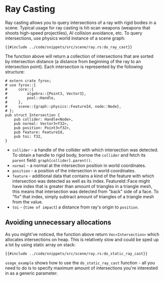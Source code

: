 # Ray Casting

Ray casting allows you to query intersections of a ray with rigid bodies in a scene. Typical usage for ray casting is
hit-scan weapons (weapons that shoots high-speed projectiles), AI collision avoidance, etc. To query intersections,
use physics world instance of a scene graph:

```rust,no_run
{{#include ../code/snippets/src/scene/ray.rs:do_ray_cast}}
```

The function above will return a collection of intersections that are sorted by intersection distance (a distance from
beginning of the ray to an intersection point). Each intersection is represented by the following structure:

```rust,no_run
# extern crate fyrox;
# use fyrox::{
#     core::{
#         algebra::{Point3, Vector3},
#         pool::Handle,
#     },
#     scene::{graph::physics::FeatureId, node::Node},
# };
pub struct Intersection {
    pub collider: Handle<Node>,
    pub normal: Vector3<f32>,
    pub position: Point3<f32>,
    pub feature: FeatureId,
    pub toi: f32,
}
```

- `collider` - a handle of the collider with which intersection was detected. To obtain a handle to rigid body, borrow
the `collider` and fetch its `parent` field: `graph[collider].parent()`.
- `normal` - a normal at the intersection position in world coordinates.
- `position` - a position of the intersection in world coordinates.
- `feature` - additional data that contains a kind of the feature with which intersection was detected as well as its
index. FeatureId::Face might have index that is greater than amount of triangles in a triangle mesh, this means that 
intersection was detected from "back" side of a face. To "fix" that index, simply subtract amount of triangles of a 
triangle mesh from the value.
- `toi` - (`time of impact`) a distance from ray's origin to `position`.

## Avoiding unnecessary allocations

As you might've noticed, the function above return `Vec<Intersection>` which allocates intersections on heap. This is
relatively slow and could be sped up a lot by using static array on stack:

```rust,no_run
{{#include ../code/snippets/src/scene/ray.rs:do_static_ray_cast}}
```

`usage_example` shows how to use the `do_static_ray_cast` function - all you need to do is to specify maximum amount of
intersections you're interested in as a generic parameter.